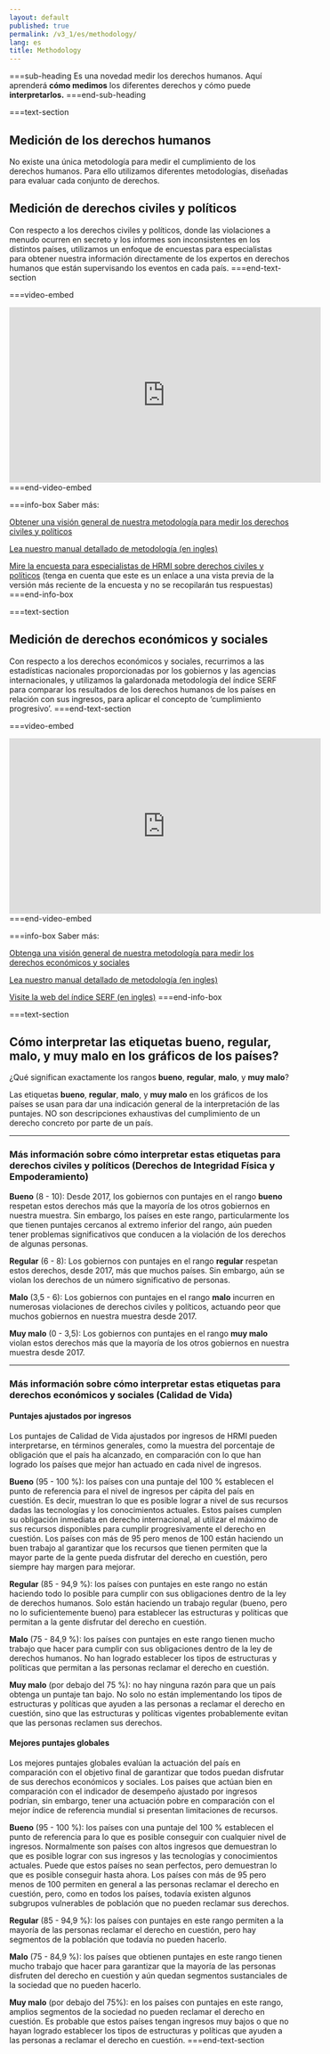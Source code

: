 ```yaml
---
layout: default
published: true
permalink: /v3_1/es/methodology/
lang: es
title: Methodology
---
```


===sub-heading
Es una novedad medir los derechos humanos. Aquí aprenderá **cómo medimos** los diferentes derechos y cómo puede **interpretarlos.**
===end-sub-heading

===text-section
## Medición de los derechos humanos

No existe una única metodología para medir el cumplimiento de los derechos humanos. Para ello utilizamos diferentes metodologías, diseñadas para evaluar cada conjunto de derechos.

## Medición de derechos civiles y políticos 

Con respecto a los derechos civiles y políticos, donde las violaciones a menudo ocurren en secreto y los informes son inconsistentes en los distintos países, utilizamos un enfoque de encuestas para especialistas para obtener nuestra información directamente de los expertos en derechos humanos que están supervisando los eventos en cada país.
===end-text-section

===video-embed
<iframe width="560" height="315" src="https://www.youtube.com/embed/EwwTHRH_tpk" frameborder="0" allow="accelerometer; autoplay; clipboard-write; encrypted-media; gyroscope; picture-in-picture" allowfullscreen></iframe>
===end-video-embed

===info-box
Saber más:

<a href="https://humanrightsmeasurement.org/es/metodologia/medicion-de-los-derechos-civiles-y-politicos/" target="_blank">Obtener una visión general de nuestra metodología para medir los derechos civiles y políticos</a>

<a href="https://humanrightsmeasurement.org/methodology-handbook/" target="_blank">Lea nuestro manual detallado de metodología (en ingles)</a>

<a href="https://ugeorgia.ca1.qualtrics.com/jfe/preview/SV_72IQjpYjeCbIw3b?Q_SurveyVersionID=current&Q_CHL=preview" target="_blank">Mire la encuesta para especialistas de HRMI sobre derechos civiles y políticos</a>
(tenga en cuenta que este es un enlace a una vista previa de la versión más reciente de la encuesta y no se recopilarán tus respuestas)
===end-info-box

===text-section
## Medición de derechos económicos y sociales 

Con respecto a los derechos económicos y sociales, recurrimos a las estadísticas nacionales proporcionadas por los gobiernos y las agencias internacionales, y utilizamos la galardonada metodología del índice SERF para comparar los resultados de los derechos humanos de los países en relación con sus ingresos, para aplicar el concepto de ‘cumplimiento progresivo’. 
===end-text-section

===video-embed
<iframe width="560" height="315" src="https://www.youtube.com/embed/7Kplyg_Fmv4" frameborder="0" allow="accelerometer; autoplay; clipboard-write; encrypted-media; gyroscope; picture-in-picture" allowfullscreen></iframe>
===end-video-embed

===info-box
Saber más:

<a href="https://humanrightsmeasurement.org/es/metodologia/midiendo-derechos-economicos-y-sociales/" target="_blank">Obtenga una visión general de nuestra metodología para medir los derechos económicos y sociales</a>

<a href="https://humanrightsmeasurement.org/methodology-handbook/" target="_blank">Lea nuestro manual detallado de metodología (en ingles)</a>
[]()

<a href="https://serfindex.uconn.edu/" target="_blank">Visite la web del índice SERF (en ingles)</a>
===end-info-box

===text-section
## Cómo interpretar las etiquetas bueno, regular, malo, y muy malo en los gráficos de los países?

¿Qué significan exactamente los rangos **bueno**, **regular**, **malo**, y **muy malo**?

Las etiquetas **bueno**, **regular**, **malo**, y **muy malo** en los gráficos de los países se usan para dar una indicación general de la interpretación de las puntajes. NO son descripciones exhaustivas del cumplimiento de un derecho concreto por parte de un país.

---

### Más información sobre cómo interpretar estas etiquetas para derechos civiles y políticos (Derechos de Integridad Física y Empoderamiento)

**Bueno** (8 - 10): Desde 2017, los gobiernos con puntajes en el rango **bueno** respetan estos derechos más que la mayoría de los otros gobiernos en nuestra muestra. Sin embargo, los países en este rango, particularmente los que tienen puntajes cercanos al extremo inferior del rango, aún pueden tener problemas significativos que conducen a la violación de los derechos de algunas personas. 

**Regular** (6 - 8): Los gobiernos con puntajes en el rango **regular** respetan estos derechos, desde 2017, más que muchos países. Sin embargo, aún se violan los derechos de un número significativo de personas.

**Malo** (3,5 - 6): Los gobiernos con puntajes en el rango **malo** incurren en numerosas violaciones de derechos civiles y políticos, actuando peor que muchos gobiernos en nuestra muestra desde 2017. 

**Muy malo** (0 - 3,5): Los gobiernos con puntajes en el rango **muy malo** violan estos derechos más que la mayoría de los otros gobiernos en nuestra muestra desde 2017. 

---

### Más información sobre cómo interpretar estas etiquetas para derechos económicos y sociales (Calidad de Vida)

#### Puntajes ajustados por ingresos

Los puntajes de Calidad de Vida ajustados por ingresos de HRMI pueden interpretarse, en términos generales, como la muestra del porcentaje de obligación que el país ha alcanzado, en comparación con lo que han logrado los países que mejor han actuado en cada nivel de ingresos.  

**Bueno** (95 - 100 %): los países con una puntaje del 100 % establecen el punto de referencia para el nivel de ingresos per cápita del país en cuestión. Es decir, muestran lo que es posible lograr a nivel de sus recursos dadas las tecnologías y los conocimientos actuales. Estos países cumplen su obligación inmediata en derecho internacional, al utilizar el máximo de sus recursos disponibles para cumplir progresivamente el derecho en cuestión. Los países con más de 95 pero menos de 100 están haciendo un buen trabajo al garantizar que los recursos que tienen permiten que la mayor parte de la gente pueda disfrutar del derecho en cuestión, pero siempre hay margen para mejorar. 

**Regular** (85 - 94,9 %): los países con puntajes en este rango no están haciendo todo lo posible para cumplir con sus obligaciones dentro de la ley de derechos humanos. Solo están haciendo un trabajo regular (bueno, pero no lo suficientemente bueno) para establecer las estructuras y políticas que permitan a la gente disfrutar del derecho en cuestión.

**Malo** (75 - 84,9 %): los países con puntajes en este rango tienen mucho trabajo que hacer para cumplir con sus obligaciones dentro de la ley de derechos humanos. No han logrado establecer los tipos de estructuras y políticas que permitan a las personas reclamar el derecho en cuestión. 

**Muy malo** (por debajo del 75 %): no hay ninguna razón para que un país obtenga un puntaje tan bajo. No solo no están implementando los tipos de estructuras y políticas que ayuden a las personas a reclamar el derecho en cuestión, sino que las estructuras y políticas vigentes probablemente evitan que las personas reclamen sus derechos. 

#### Mejores puntajes globales

Los mejores puntajes globales evalúan la actuación del país en comparación con el objetivo final de garantizar que todos puedan disfrutar de sus derechos económicos y sociales. Los países que actúan bien en comparación con el indicador de desempeño ajustado por ingresos podrían, sin embargo, tener una actuación pobre en comparación con el mejor índice de referencia mundial si presentan limitaciones de recursos. 

**Bueno** (95 - 100 %): los países con una puntaje del 100 % establecen el punto de referencia para lo que es posible conseguir con cualquier nivel de ingresos. Normalmente son países con altos ingresos que demuestran lo que es posible lograr con sus ingresos y las tecnologías y conocimientos actuales. Puede que estos países no sean perfectos, pero demuestran lo que es posible conseguir hasta ahora. Los países con más de 95 pero menos de 100 permiten en general a las personas reclamar el derecho en cuestión, pero, como en todos los países, todavía existen algunos subgrupos vulnerables de población que no pueden reclamar sus derechos. 

**Regular** (85 - 94,9 %): los países con puntajes en este rango permiten a la mayoría de las personas reclamar el derecho en cuestión, pero hay segmentos de la población que todavía no pueden hacerlo. 

**Malo** (75 - 84,9 %): los países que obtienen puntajes en este rango tienen mucho trabajo que hacer para garantizar que la mayoría de las personas disfruten del derecho en cuestión y aún quedan segmentos sustanciales de la sociedad que no pueden hacerlo. 

**Muy malo** (por debajo del 75%): en los países con puntajes en este rango, amplios segmentos de la sociedad no pueden reclamar el derecho en cuestión. Es probable que estos países tengan ingresos muy bajos o que no hayan logrado establecer los tipos de estructuras y políticas que ayuden a las personas a reclamar el derecho en cuestión.
===end-text-section
